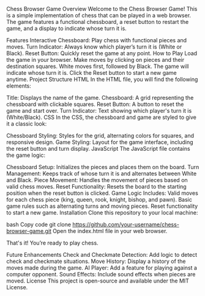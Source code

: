 Chess Browser Game
Overview
Welcome to the Chess Browser Game! This is a simple implementation of chess that can be played in a web browser. The game features a functional chessboard, a reset button to restart the game, and a display to indicate whose turn it is.

Features
Interactive Chessboard: Play chess with functional pieces and moves.
Turn Indicator: Always know which player’s turn it is (White or Black).
Reset Button: Quickly reset the game at any point.
How to Play
Load the game in your browser.
Make moves by clicking on pieces and their destination squares.
White moves first, followed by Black. The game will indicate whose turn it is.
Click the Reset button to start a new game anytime.
Project Structure
HTML
In the HTML file, you will find the following elements:

Title: Displays the name of the game.
Chessboard: A grid representing the chessboard with clickable squares.
Reset Button: A button to reset the game and start over.
Turn Indicator: Text showing which player's turn it is (White/Black).
CSS
In the CSS, the chessboard and game are styled to give it a classic look:

Chessboard Styling: Styles for the grid, alternating colors for squares, and responsive design.
Game Styling: Layout for the game interface, including the reset button and turn display.
JavaScript
The JavaScript file contains the game logic:

Chessboard Setup: Initializes the pieces and places them on the board.
Turn Management: Keeps track of whose turn it is and alternates between White and Black.
Piece Movement: Handles the movement of pieces based on valid chess moves.
Reset Functionality: Resets the board to the starting position when the reset button is clicked.
Game Logic Includes:
Valid moves for each chess piece (king, queen, rook, knight, bishop, and pawn).
Basic game rules such as alternating turns and moving pieces.
Reset functionality to start a new game.
Installation
Clone this repository to your local machine:

bash
Copy code
git clone https://github.com/your-username/chess-browser-game.git
Open the index.html file in your web browser.

That's it! You’re ready to play chess.

Future Enhancements
Check and Checkmate Detection: Add logic to detect check and checkmate situations.
Move History: Display a history of the moves made during the game.
AI Player: Add a feature for playing against a computer opponent.
Sound Effects: Include sound effects when pieces are moved.
License
This project is open-source and available under the MIT License.

